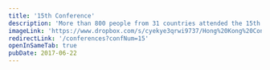 ```yaml
---
title: '15th Conference'
description: 'More than 800 people from 31 countries attended the 15th Sakyadhita Conference at the University of Hong Kong, June 22 through 28, 2017.'
imageLink: 'https://www.dropbox.com/s/cyekye3qrwi9737/Hong%20Kong%20Conference.jpeg?raw=1'
redirectLink: '/conferences?confNum=15'
openInSameTab: true
pubDate: 2017-06-22
---
```

